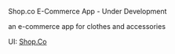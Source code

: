 Shop.co E-Commerce App - Under Development

an e-commerce app for clothes and accessories

UI: [Shop.Co](https://www.figma.com/community/file/1273571982885059508)
